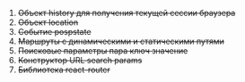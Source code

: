 1) ~~Объект history для получения текущей сессии браузера~~
2) ~~Объект location~~
3) ~~Событие pospstate~~
4) ~~Маршруты с динамическими и статическими путями~~
5) ~~Поисковые параметры пара ключ значение~~
6) ~~Конструктор URL search params~~
7) ~~Библиотека react-router~~





